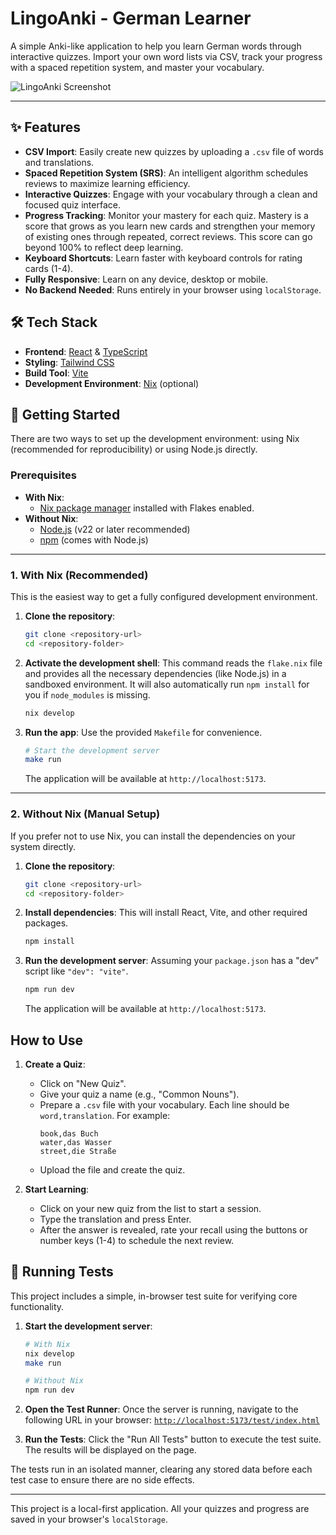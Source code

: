 # LingoAnki - German Learner

A simple Anki-like application to help you learn German words through interactive quizzes. Import your own word lists via CSV, track your progress with a spaced repetition system, and master your vocabulary.

![LingoAnki Screenshot](https://placehold.co/800x450/0f172a/ffffff?text=LingoAnki+App+UI)

---

## ✨ Features

- **CSV Import**: Easily create new quizzes by uploading a `.csv` file of words and translations.
- **Spaced Repetition System (SRS)**: An intelligent algorithm schedules reviews to maximize learning efficiency.
- **Interactive Quizzes**: Engage with your vocabulary through a clean and focused quiz interface.
- **Progress Tracking**: Monitor your mastery for each quiz. Mastery is a score that grows as you learn new cards and strengthen your memory of existing ones through repeated, correct reviews. This score can go beyond 100% to reflect deep learning.
- **Keyboard Shortcuts**: Learn faster with keyboard controls for rating cards (1-4).
- **Fully Responsive**: Learn on any device, desktop or mobile.
- **No Backend Needed**: Runs entirely in your browser using `localStorage`.

## 🛠️ Tech Stack

- **Frontend**: [React](https://reactjs.org/) & [TypeScript](https://www.typescriptlang.org/)
- **Styling**: [Tailwind CSS](https://tailwindcss.com/)
- **Build Tool**: [Vite](https://vitejs.dev/)
- **Development Environment**: [Nix](https://nixos.org/) (optional)

## 🚀 Getting Started

There are two ways to set up the development environment: using Nix (recommended for reproducibility) or using Node.js directly.

### Prerequisites

- **With Nix**:
  - [Nix package manager](https://nixos.org/download.html) installed with Flakes enabled.
- **Without Nix**:
  - [Node.js](https://nodejs.org/) (v22 or later recommended)
  - [npm](https://www.npmjs.com/) (comes with Node.js)

---

### 1. With Nix (Recommended)

This is the easiest way to get a fully configured development environment.

1.  **Clone the repository**:
    ```bash
    git clone <repository-url>
    cd <repository-folder>
    ```

2.  **Activate the development shell**:
    This command reads the `flake.nix` file and provides all the necessary dependencies (like Node.js) in a sandboxed environment. It will also automatically run `npm install` for you if `node_modules` is missing.
    ```bash
    nix develop
    ```

3.  **Run the app**:
    Use the provided `Makefile` for convenience.
    ```bash
    # Start the development server
    make run
    ```
    The application will be available at `http://localhost:5173`.

---

### 2. Without Nix (Manual Setup)

If you prefer not to use Nix, you can install the dependencies on your system directly.

1.  **Clone the repository**:
    ```bash
    git clone <repository-url>
    cd <repository-folder>
    ```

2.  **Install dependencies**:
    This will install React, Vite, and other required packages.
    ```bash
    npm install
    ```

3.  **Run the development server**:
    Assuming your `package.json` has a "dev" script like `"dev": "vite"`.
    ```bash
    npm run dev
    ```
    The application will be available at `http://localhost:5173`.

## How to Use

1.  **Create a Quiz**:
    - Click on "New Quiz".
    - Give your quiz a name (e.g., "Common Nouns").
    - Prepare a `.csv` file with your vocabulary. Each line should be `word,translation`. For example:
      ```csv
      book,das Buch
      water,das Wasser
      street,die Straße
      ```
    - Upload the file and create the quiz.

2.  **Start Learning**:
    - Click on your new quiz from the list to start a session.
    - Type the translation and press Enter.
    - After the answer is revealed, rate your recall using the buttons or number keys (1-4) to schedule the next review.

## 🧪 Running Tests

This project includes a simple, in-browser test suite for verifying core functionality.

1.  **Start the development server**:
    ```bash
    # With Nix
    nix develop
    make run
    
    # Without Nix
    npm run dev
    ```

2.  **Open the Test Runner**:
    Once the server is running, navigate to the following URL in your browser:
    [`http://localhost:5173/test/index.html`](http://localhost:5173/test/index.html)

3.  **Run the Tests**:
    Click the "Run All Tests" button to execute the test suite. The results will be displayed on the page.

The tests run in an isolated manner, clearing any stored data before each test case to ensure there are no side effects.

---

This project is a local-first application. All your quizzes and progress are saved in your browser's `localStorage`.